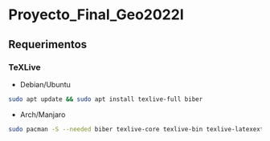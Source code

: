 # Proyecto_Final_Geo2022I

## Requerimentos

### TeXLive

*   Debian/Ubuntu

```bash
sudo apt update && sudo apt install texlive-full biber
```

*   Arch/Manjaro

```bash
sudo pacman -S --needed biber texlive-core texlive-bin texlive-latexextra texlive-bibtexextra texlive-fontsextra texlive-science texlive-formatsextra texlive-langextra texlive-publishers texlive-music texlive-games texlive-pstricks texlive-humanities
```
